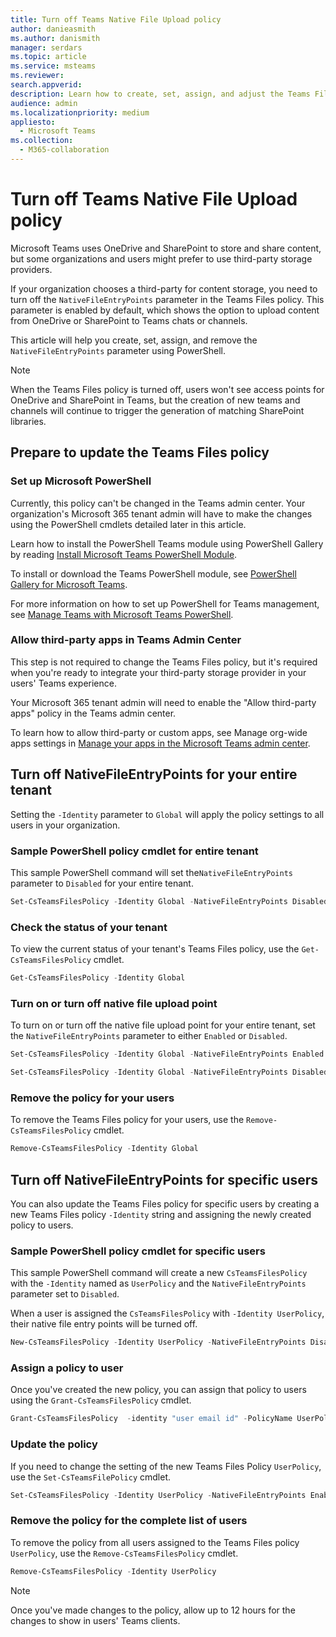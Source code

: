 ```yaml
---
title: Turn off Teams Native File Upload policy
author: danieasmith
ms.author: danismith
manager: serdars
ms.topic: article
ms.service: msteams
ms.reviewer: 
search.appverid: 
description: Learn how to create, set, assign, and adjust the Teams Files Policy using PowerShell.
audience: admin
ms.localizationpriority: medium
appliesto: 
  - Microsoft Teams
ms.collection: 
  - M365-collaboration
---
```


# Turn off Teams Native File Upload policy

Microsoft Teams uses OneDrive and SharePoint to store and share content, but some organizations and users might prefer to use third-party storage providers.  

If your organization chooses a third-party for content storage, you need to turn off the `NativeFileEntryPoints` parameter in the Teams Files policy. This parameter is enabled by default, which shows the option to upload content from OneDrive or SharePoint to Teams chats or channels.

This article will help you create, set, assign, and remove the `NativeFileEntryPoints` parameter using PowerShell.

>[!NOTE]
>When the Teams Files policy is turned off, users won't see access points for OneDrive and SharePoint in Teams, but the creation of new teams and channels will continue to trigger the generation of matching SharePoint libraries.

## Prepare to update the Teams Files policy

### Set up Microsoft PowerShell

Currently, this policy can't be changed in the Teams admin center. Your organization's Microsoft 365 tenant admin will have to make the changes using the PowerShell cmdlets detailed later in this article.

Learn how to install the PowerShell Teams module using PowerShell Gallery by reading [Install Microsoft Teams PowerShell Module](teams-powershell-install.md).

To install or download the Teams PowerShell module, see [PowerShell Gallery for Microsoft Teams](https://www.powershellgallery.com/packages/MicrosoftTeams/3.0.0).

For more information on how to set up PowerShell for Teams management, see [Manage Teams with Microsoft Teams PowerShell](teams-powershell-managing-teams.md).

### Allow third-party apps in Teams Admin Center

This step is not required to change the Teams Files policy, but it's required when you're ready to integrate your third-party storage provider in your users' Teams experience.

Your Microsoft 365 tenant admin will need to enable the "Allow third-party apps" policy in the Teams admin center.

To learn how to allow third-party or custom apps, see Manage org-wide apps settings in [Manage your apps in the Microsoft Teams admin center](/microsoftteams/manage-apps#manage-org-wide-app-settings).

## Turn off NativeFileEntryPoints for your entire tenant

Setting the `-Identity` parameter to `Global` will apply the policy settings to all users in your organization.

### Sample PowerShell policy cmdlet for entire tenant

This sample PowerShell command will set the`NativeFileEntryPoints` parameter to `Disabled` for your entire tenant.

```powershell
Set-CsTeamsFilesPolicy -Identity Global -NativeFileEntryPoints Disabled
```

### Check the status of your tenant  

To view the current status of your tenant's Teams Files policy, use the `Get-CsTeamsFilesPolicy` cmdlet.

```powershell
Get-CsTeamsFilesPolicy -Identity Global
```

### Turn on or turn off native file upload point

To turn on or turn off the native file upload point for your entire tenant, set the `NativeFileEntryPoints` parameter to either `Enabled` or `Disabled`.

```powershell
Set-CsTeamsFilesPolicy -Identity Global -NativeFileEntryPoints Enabled
```

```powershell
Set-CsTeamsFilesPolicy -Identity Global -NativeFileEntryPoints Disabled
```

### Remove the policy for your users

To remove the Teams Files policy for your users, use the `Remove-CsTeamsFilesPolicy` cmdlet.

```powershell
Remove-CsTeamsFilesPolicy -Identity Global
```

## Turn off NativeFileEntryPoints for specific users

You can also update the Teams Files policy for specific users by creating a new Teams Files policy `-Identity` string and assigning the newly created policy to users.

### Sample PowerShell policy cmdlet for specific users

This sample PowerShell command will create a new `CsTeamsFilesPolicy` with the `-Identity` named as `UserPolicy` and the `NativeFileEntryPoints` parameter set to `Disabled`.

When a user is assigned the `CsTeamsFilesPolicy` with `-Identity UserPolicy`, their native file entry points will be turned off.

```powershell
New-CsTeamsFilesPolicy -Identity UserPolicy -NativeFileEntryPoints Disabled
```

### Assign a policy to user

Once you've created the new policy, you can assign that policy to users using the `Grant-CsTeamsFilesPolicy` cmdlet.

```powershell
Grant-CsTeamsFilesPolicy  -identity "user email id" -PolicyName UserPolicy
```

### Update the policy

If you need to change the setting of the new Teams Files Policy `UserPolicy`, use the `Set-CsTeamsFilePolicy` cmdlet.

```powershell
Set-CsTeamsFilesPolicy -Identity UserPolicy -NativeFileEntryPoints Enabled
```

### Remove the policy for the complete list of users

To remove the policy from all users assigned to the Teams Files policy `UserPolicy`, use the `Remove-CsTeamsFilesPolicy` cmdlet.

```powershell
Remove-CsTeamsFilesPolicy -Identity UserPolicy
```
>[!NOTE]
> Once you've made changes to the policy, allow up to 12 hours for the changes to show in users' Teams clients.
